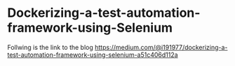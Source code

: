 # Dockerizing-a-test-automation-framework-using-Selenium
Follwing is the link to the blog
https://medium.com/@i191977/dockerizing-a-test-automation-framework-using-selenium-a51c406d112a
